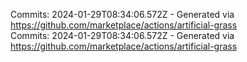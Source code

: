 Commits: 2024-01-29T08:34:06.572Z - Generated via https://github.com/marketplace/actions/artificial-grass
<br>
Commits: 2024-01-29T08:34:06.572Z - Generated via https://github.com/marketplace/actions/artificial-grass
<br>
